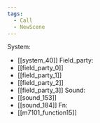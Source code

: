 ```yaml
---
tags:
  - Call
  - NewScene
---
```

System:
- [[system_40]]
Field_party:
- [[field_party_0]]
- [[field_party_1]]
- [[field_party_2]]
- [[field_party_3]]
Sound:
- [[sound_153]]
- [[sound_184]]
Fn:
- [[m7101_function15]]
